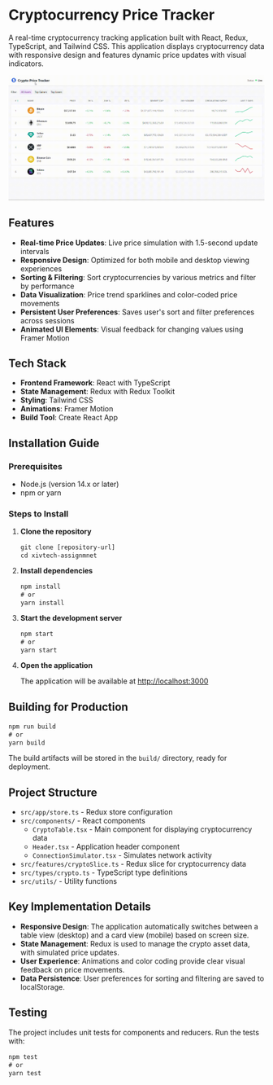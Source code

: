 # Cryptocurrency Price Tracker

A real-time cryptocurrency tracking application built with React, Redux, TypeScript, and Tailwind CSS. This application displays cryptocurrency data with responsive design and features dynamic price updates with visual indicators.

![Sample Output](Sample%20output.gif)

## Features

- **Real-time Price Updates**: Live price simulation with 1.5-second update intervals
- **Responsive Design**: Optimized for both mobile and desktop viewing experiences
- **Sorting & Filtering**: Sort cryptocurrencies by various metrics and filter by performance
- **Data Visualization**: Price trend sparklines and color-coded price movements
- **Persistent User Preferences**: Saves user's sort and filter preferences across sessions
- **Animated UI Elements**: Visual feedback for changing values using Framer Motion

## Tech Stack

- **Frontend Framework**: React with TypeScript
- **State Management**: Redux with Redux Toolkit
- **Styling**: Tailwind CSS
- **Animations**: Framer Motion
- **Build Tool**: Create React App

## Installation Guide

### Prerequisites

- Node.js (version 14.x or later)
- npm or yarn

### Steps to Install

1. **Clone the repository**
   ```
   git clone [repository-url]
   cd xivtech-assignmnet
   ```

2. **Install dependencies**
   ```
   npm install
   # or
   yarn install
   ```

3. **Start the development server**
   ```
   npm start
   # or
   yarn start
   ```

4. **Open the application**
   
   The application will be available at [http://localhost:3000](http://localhost:3000)

## Building for Production

```
npm run build
# or
yarn build
```

The build artifacts will be stored in the `build/` directory, ready for deployment.

## Project Structure

- `src/app/store.ts` - Redux store configuration
- `src/components/` - React components
  - `CryptoTable.tsx` - Main component for displaying cryptocurrency data
  - `Header.tsx` - Application header component
  - `ConnectionSimulator.tsx` - Simulates network activity
- `src/features/cryptoSlice.ts` - Redux slice for cryptocurrency data
- `src/types/crypto.ts` - TypeScript type definitions
- `src/utils/` - Utility functions

## Key Implementation Details

- **Responsive Design**: The application automatically switches between a table view (desktop) and a card view (mobile) based on screen size.
- **State Management**: Redux is used to manage the crypto asset data, with simulated price updates.
- **User Experience**: Animations and color coding provide clear visual feedback on price movements.
- **Data Persistence**: User preferences for sorting and filtering are saved to localStorage.

## Testing

The project includes unit tests for components and reducers. Run the tests with:

```
npm test
# or
yarn test
```


